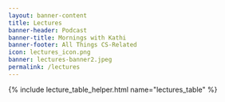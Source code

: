 ```yaml
---
layout: banner-content
title: Lectures
banner-header: Podcast
banner-title: Mornings with Kathi
banner-footer: All Things CS-Related
icon: lectures_icon.png
banner: lectures-banner2.jpeg
permalink: /lectures
---
```


<!-- output the content of lectures_table.md in the table directory -->

{% include lecture_table_helper.html name="lectures_table" %}

